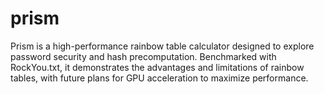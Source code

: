 # prism
Prism is a high-performance rainbow table calculator designed to explore password security and hash precomputation. Benchmarked with RockYou.txt, it demonstrates the advantages and limitations of rainbow tables, with future plans for GPU acceleration to maximize performance.
